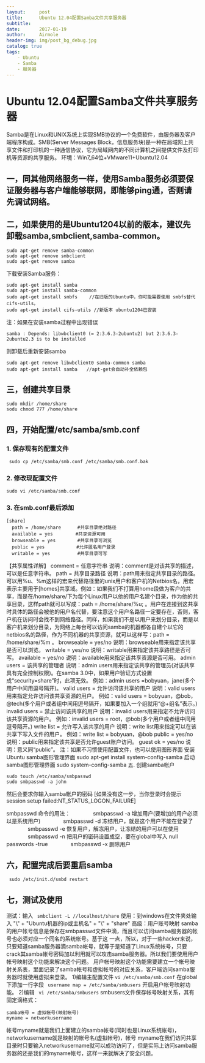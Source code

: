 ```yaml
---
layout:     post
title:      Ubuntu 12.04配置Samba文件共享服务器
subtitle:
date:       2017-01-19
author:     Airmole
header-img: img/post_bg_debug.jpg
catalog: true
tags:
    - Ubuntu
    - Samba
    - 服务器
---
```


# Ubuntu 12.04配置Samba文件共享服务器
Samba是在Linux和UNIX系统上实现SMB协议的一个免费软件，由服务器及客户端程序构成。SMB(Server Messages Block，信息服务块)是一种在局域网上共享文件和打印机的一种通信协议，它为局域网内的不同计算机之间提供文件及打印机等资源的共享服务。
环境：Win7_64位+VMware11+Ubuntu12.04
## 一，同其他网络服务一样，使用Samba服务必须要保证服务器与客户端能够联网，即能够ping通，否则请先调试网络。
## 二，如果使用的是Ubuntu1204以前的版本，建议先卸载samba,smbclient,samba-common。
```
sudo apt-get remove samba-common
sudo apt-get remove smbclient
sudo apt-get remove samba
```
下载安装Samba服务：
```
sudo apt-get install samba
sudo apt-get install samba-common
sudo apt-get install smbfs 　　//在旧版的Ubuntu中，你可能需要使用 smbfs替代cifs-utils。
sudo apt-get install cifs-utils //新版本 ubuntu1204已安装
```
注：如果在安装samba过程中出现错误
```
samba : Depends: libwbclient0 (= 2:3.6.3-2ubuntu2) but 2:3.6.3-2ubuntu2.3 is to be installed
```
则卸载后重新安装samba
```
sudo apt-get remove libwbclient0 samba-common samba
sudo apt-get install samba　　//apt-get会自动补全依赖包
```
## 三，创建共享目录
```
sudo mkdir /home/share
sodu chmod 777 /home/share
```
## 四，开始配置/etc/samba/smb.conf
### 1. 保存现有的配置文件
` sudo cp /etc/samba/smb.conf /etc/samba/smb.conf.bak`
### 2. 修改现配置文件
` sudo vi /etc/samba/smb.conf  `
### 3. 在smb.conf最后添加
```
[share]
  path = /home/share　　　 #共享目录绝对路径
  available = yes　　　　　#共享资源可用
  browseable = yes　　　   #共享目录可浏览
  public = yes　　　　　　　#允许匿名用户登录
  writable = yes　　　　　　#共享目录可写
```
【共享属性详解】
comment = 任意字符串
说明：comment是对该共享的描述，可以是任意字符串。
path = 共享目录路径
说明：path用来指定共享目录的路径。可以用%u、%m这样的宏来代替路径里的unix用户和客户机的Netbios名，用宏表示主要用于[homes]共享域。例如：如果我们不打算用home段做为客户的共享，而是在/home/share/下为每个Linux用户以他的用户名建个目录，作为他的共享目录，这样path就可以写成：path = /home/share/%u; 。用户在连接到这共享时具体的路径会被他的用户名代替，要注意这个用户名路径一定要存在，否则，客户机在访问时会找不到网络路径。同样，如果我们不是以用户来划分目录，而是以客户机来划分目录，为网络上每台可以访问samba的机器都各自建个以它的netbios名的路径，作为不同机器的共享资源，就可以这样写：path = /home/share/%m 。
browseable = yes/no
说明：browseable用来指定该共享是否可以浏览。
writable = yes/no
说明：writable用来指定该共享路径是否可写。
available = yes/no
说明：available用来指定该共享资源是否可用。
admin users = 该共享的管理者
说明：admin users用来指定该共享的管理员(对该共享具有完全控制权限)。在samba 3.0中，如果用户验证方式设置成“security=share”时，此项无效。
例如：admin users =bobyuan，jane(多个用户中间用逗号隔开)。
valid users = 允许访问该共享的用户
说明：valid users用来指定允许访问该共享资源的用户。
例如：valid users = bobyuan，@bob，@tech(多个用户或者组中间用逗号隔开，如果要加入一个组就用“@+组名”表示。)
invalid users = 禁止访问该共享的用户
说明：invalid users用来指定不允许访问该共享资源的用户。
例如：invalid users = root，@bob(多个用户或者组中间用逗号隔开。)
write list = 允许写入该共享的用户
说明：write list用来指定可以在该共享下写入文件的用户。
例如：write list = bobyuan，@bob
public = yes/no
说明：public用来指定该共享是否允许guest账户访问。
guest ok = yes/no
说明：意义同“public”。
注：如果不习惯使用配置文件，也可以使用图形界面
安装Ubuntu samba图形管理界面
sudo apt-get install system-config-samba
启动samba图形管理界面
sudo system-config-samba
五. 创建samba帐户
```
sudo touch /etc/samba/smbpasswd
sudo smbpasswd -a john
```
然后会要求你输入samba帐户的密码
 [如果没有这一步，当你登录时会提示 session setup failed:NT_STATUS_LOGON_FAILURE]

smbpasswd 命令的用法：
　　　　smbpasswd -a 增加用户(要增加的用户必须以是系统用户)
　　　　smbpasswd -d 冻结用户，就是这个用户不能在登录了
　　　　smbpasswd -e 恢复用户，解冻用户，让冻结的用户可以在使用
　　　　smbpasswd -n 把用户的密码设置成空，要在global中写入 null passwords -true
　　　　smbpasswd -x  删除用户
## 六，配置完成后要重启samba
` sudo /etc/init.d/smbd restart`
## 七，测试及使用
测试：输入
` smbclient -L //localhost/share`
使用：到windows在文件夹处输入 "\\" + "Ubuntu机器的ip或主机名" + "\\" + "share"
高级：用户账号映射
samba的用户帐号信息是保存在smbpasswd文件中滴，而且可以访问samba服务器的帐号也必须对应一个同名的系统帐号。基于这 一点，所以，对于一些hacker来说，只要知道samba服务器滴samba帐号，就等于是知道了Linux系统帐号，只要crack其samba帐号密码加以利用就可以攻击samba服务器。所以我们要使用用户帐号映射这个功能来解决这个问题。
用户帐号映射这个功能需要建立一个帐号映射关系表，里面记录了samba帐号和虚拟帐号的对应关系，客户端访问samba服务器时就使用虚拟来登录。
1)编辑主配置文件
` vi /etc/samba/smb.conf `
在global下添加一行字段
` username map = /etc/samba/smbusers`
开启用户帐号映射功能。
2)编辑
`  vi /etc/samba/smbusers `
smbusers文件保存帐号映射关系，其有固定滴格式：
```
samba帐号 = 虚拟帐号(映射帐号)
myname = networkusername
```
帐号myname就是我们上面建立的samba帐号(同时也是Linux系统帐号)，networkusername就是映射的帐号名(虚拟帐号)，帐号 myname在我们访问共享目录时只要输入networkusername就可以成功访问了，但是实际上访问samba服务器的还是我们的myname帐号，这样一来就解决了安全问题。
